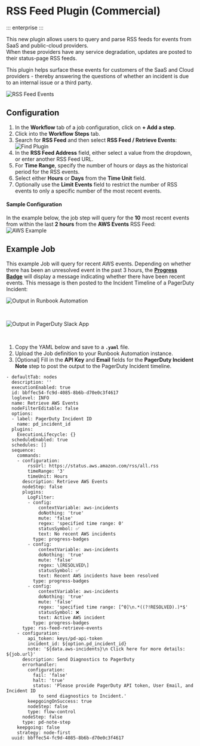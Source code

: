 # RSS Feed Plugin (Commercial)
::: enterprise
:::

This new plugin allows users to query and parse RSS feeds for events from SaaS and public-cloud providers.  
When these providers have any service degradation, updates are posted to their status-page RSS feeds.

This plugin helps surface these events for customers of the SaaS and Cloud providers - thereby answering the questions of whether an incident is due to an internal issue or a third party.

![RSS Feed Events](/assets/img/rss-feed-output.png)<br>

## Configuration

1. In the **Workflow** tab of a job configuration, click on **+ Add a step**.
2. Click into the **Workflow Steps** tab.
3. Search for **RSS Feed** and then select **RSS Feed / Retrieve Events**:
![Find Plugin](/assets/img/rss-feed-find-plugin.png)<br>
4. In the **RSS Feed Address** field, either select a value from the dropdown, or enter another RSS Feed URL.
5. For **Time Range**, specify the number of hours or days as the historical period for the RSS events.
6. Select either **Hours** or **Days** from the **Time Unit** field.
7. Optionally use the **Limit Events** field to restrict the number of RSS events to only a specific number of the most recent events.

#### Sample Configuration
In the example below, the job step will query for the **10** most recent events from within the last **2 hours** from the **AWS Events** RSS Feed:
![AWS Example](/assets/img/rss-feed-aws-example.png)<br>

## Example Job

This example Job will query for recent AWS events.  Depending on whether there has been an unresolved event in the past 3 hours, the [**Progress Badge**](/manual/log-filters/progress-badge.html)
will display a message indicating whether there have been recent events.  This message is then posted to the Incident Timeline of a PagerDuty Incident:

![Output in Runbook Automation](/assets/img/rss-feed-output-in-rba.png)

<br>

![Output in PagerDuty Slack App](/assets/img/rss-feed-output-in-slack.png)

<br>

1. Copy the YAML below and save to a **`.yaml`** file.  
2. Upload the Job definition to your Runbook Automation instance.
3. [Optional] Fill in the **API Key** and **Email** fields for the **PagerDuty Incident Note** step to post the output to the PagerDuty Incident timeline.

```
- defaultTab: nodes
  description: ''
  executionEnabled: true
  id: bbffec54-fc9d-4085-8b6b-d70e0c3f4617
  loglevel: INFO
  name: Retrieve AWS Events
  nodeFilterEditable: false
  options:
  - label: PagerDuty Incident ID
    name: pd_incident_id
  plugins:
    ExecutionLifecycle: {}
  scheduleEnabled: true
  schedules: []
  sequence:
    commands:
    - configuration:
        rssUrl: https://status.aws.amazon.com/rss/all.rss
        timeRange: '3'
        timeUnit: Hours
      description: Retrieve AWS Events
      nodeStep: false
      plugins:
        LogFilter:
        - config:
            contextVariable: aws-incidents
            doNothing: 'true'
            mute: 'false'
            regex: 'specified time range: 0'
            statusSymbol: ✅
            text: No recent AWS incidents
          type: progress-badges
        - config:
            contextVariable: aws-incidents
            doNothing: 'true'
            mute: 'false'
            regex: \[RESOLVED\]
            statusSymbol: ✅
            text: Recent AWS incidents have been resolved
          type: progress-badges
        - config:
            contextVariable: aws-incidents
            doNothing: 'true'
            mute: 'false'
            regex: 'specified time range: [^0]\n.*((?!RESOLVED).)*$'
            statusSymbol: ❌
            text: Active AWS incident
          type: progress-badges
      type: rss-feed-retrieve-events
    - configuration:
        api_token: keys/pd-api-token
        incident_id: ${option.pd_incident_id}
        note: '${data.aws-incidents}\n Click here for more details: ${job.url}'
      description: Send Diagnostics to PagerDuty
      errorhandler:
        configuration:
          fail: 'false'
          halt: 'true'
          status: 'Please provide PagerDuty API token, User Email, and Incident ID
            to send diagnostics to Incident.'
        keepgoingOnSuccess: true
        nodeStep: false
        type: flow-control
      nodeStep: false
      type: pd-note-step
    keepgoing: false
    strategy: node-first
  uuid: bbffec54-fc9d-4085-8b6b-d70e0c3f4617
```
